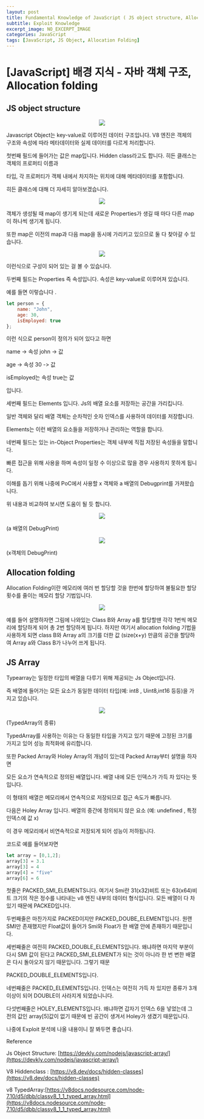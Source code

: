```yaml
---
layout: post
title: Fundamental Knowledge of JavaScript ( JS object structure, Allocation folding, TypedArray )
subtitle: Exploit Knowledge
excerpt_image: NO_EXCERPT_IMAGE
categories: JavaScript
tags: [JavaScript, JS Object, Allocation Folding]
---
```


# [JavaScript] 배경 지식 - 자바 객체 구조, Allocation folding

## JS object structure

<center> <img src="https://github.com/user-attachments/assets/cb1bd7c2-38f4-47e3-aef5-6e5b736272ef" /> </center>

Javascript Object는 key-value로 이루어진 데이터 구조입니다. V8 엔진은 객체의 구조와 속성에 따라 메타데이터와 실제 데이터를 다르게 처리합니다. 

첫번째 필드에 들어가는 값은 map입니다.  Hidden class라고도 합니다. 히든 클래스는 객체의 프로퍼티 이름과 

타입, 각 프로퍼티가 객체 내에서 차지하는 위치에 대해 메타데이터를 포함합니다. 

히든 클래스에 대해 더 자세히 알아보겠습니다.

<center> <img src="https://github.com/user-attachments/assets/8b9b8fc2-6988-496a-b504-39417d8419a6" /> </center>

객체가 생성될 때 map이 생기게 되는데 새로운 Properties가 생길 때 마다 다른 map이 하나씩 생기게 됩니다.

또한 map은 이전의 map과 다음 map을 동시에 가리키고 있으므로 둘 다 찾아갈 수 있습니다.

<center> <img src="https://github.com/user-attachments/assets/82974c1a-e29d-473a-a78c-83e18962f9c2" /> </center>

이런식으로 구성이 되어 있는 걸 볼 수 있습니다. 

두번째 필드는 Properties 즉 속성입니다.  속성은 key-value로 이루어져 있습니다. 

예를 들면 이렇습니다 .

```jsx
let person = {
    name: "John",
    age: 30,
    isEmployed: true
};

```

이런 식으로 person이 정의가 되어 있다고 하면 

name -> 속성 john -> 값 

age -> 속성 30 -> 값 

isEmployed는 속성 true는 값

입니다.

세번째 필드는 Elements 입니다.  Js의 배열 요소를 저장하는 공간을 가리킵니다. 

일반 객체와 달리 배열 객체는 순차적인 숫자 인덱스를 사용하여 데이터를 저장합니다. 

Elements는 이런 배열의 요소들을 저장하거나 관리하는 역할을 합니다. 

네번째 필드는 있는 in-Object Properties는  객체 내부에 직접 저장된 속성들을 말합니다. 

빠른 접근을 위해 사용을 하며 속성이 일정 수 이상으로 많을 경우 사용하지 못하게 됩니다. 

이해를 돕기 위해 나중에 PoC에서 사용할 x 객체와 a 배열의 Debugprint를 가져왔습니다. 

위 내용과 비교하여 보시면 도움이 될 듯 합니다. 

<center> <img src="https://github.com/user-attachments/assets/a4bec213-f773-4842-8e89-f9222bf67d20" /> </center>

(a 배열의 DebugPrint)

<center> <img src="https://github.com/user-attachments/assets/7679ef28-4c9d-44bb-bb64-d9fac04a37bc" /> </center>

(x객체의 DebugPrint)

## Allocation folding

Allocation Folding이란 메모리에 여러 번 할당할 것을 한번에 할당하여 불필요한 할당횟수를 줄이는 메모리 할당 기법입니다. 

<center> <img src="https://github.com/user-attachments/assets/bb16d73f-8ffd-4b9d-a259-f4f3d9518615" /> </center>

예를 들어 설명하자면 그림에 나와있는 Class B와 Array a를 할당할땐 각각 1번씩 메모리에 할당하게 되어 총 2번 할당하게 됩니다. 하지만 여기서 allocation folding 기법을 사용하게 되면 class B와 Array a의 크기를 더한 값 (size(x+y) 만큼의 공간을 할당하여 Array a와 Class B가 나누어 쓰게 됩니다. 

 

## JS Array

Typearray는 일정한 타입의 배열을 다루기 위해 제공되는 Js Object입니다. 

즉 배열에 들어가는 모든 요소가 동일한 데이터 타입(예: int8 , Uint8,int16 등등)을 가지고 있습니다.

<center> <img src="https://github.com/user-attachments/assets/ce184978-674a-4dce-afb6-a0bc99215d8f" /> </center>

(TypedArray의 종류)

TypedArray를 사용하는 이유는 다 동일한 타입을 가지고 있기 때문에 고정된 크기를 가지고 있어 성능 최적화에 유리합니다. 

또한 Packed Array와 Holey Array의 개념이 있는데 Packed Array부터 설명을 하자면

모든 요소가 연속적으로 정의된 배열입니다. 배열 내에 모든 인덱스가 가득 차 있다는 뜻입니다.

이 형태의 배열은 메모리에서 연속적으로 저장되므로 접근 속도가 빠릅니다.

다음은 Holey Array 입니다. 배열의 중간에 정의되지 않은 요소 (예: undefined , 특정 인덱스에 값 x) 

이 경우 메모리에서 비연속적으로 저장되게 되어 성능이 저하됩니다. 

코드로 예를 들어보자면

```jsx
let array = [0,1,2]; 
array[3] = 3.1
array[3] = 4
array[4] = "five"
array[6] = 6
```

첫줄은 PACKED_SMI_ELEMENTS니다. 여기서 Smi란 31(x32)비트 또는 63(x64)비트 크기의 작은 정수를 나타내는 v8 엔진 내부의 데이터 형식입니다. 모든 배열이 다 차 있기 때문에 PACKED입니다.

두번째줄은 마찬가지로 PACKED이지만 PACKED_DOUBE_ELEMENT입니다. 원랜 SMI만 존재했지만 Float값이 들어가 Smi와  Float가 한 배열 안에 존재하기 때문입니다.

세번째줄은  여전히 PACKED_DOUBLE_ELEMENTS입니다.  왜냐하면 마지막 부분이 다시 SMI 값이 된다고 PACKED_SMI_ELEMENT가 되는  것이 아니라 한 번 변한 배열은 다시 돌아오지 않기 때문입니다. 그렇기 때문 

PACKED_DOUBLE_ELEMENTS입니다.

네번째줄은 PACKED_ELEMENTS입니다. 인덱스는 여전히 가득 차 있지만 종류가 3개이상이 되어 DOUBLE이 사라지게 되었습니니다.

다섯번째줄은 HOLEY_ELEMENTS입니다. 왜냐하면 갑자기 인덱스 6을 넣었는데 그 전의 값인 array[5]값이 없기 때문에 빈 공간이 생겨서 Holey가 생겼기 때문입니다.

나중에 Exploit 분석에 나올 내용이니 잘 봐두면 좋습니다. 

Reference 

Js Object Structure: [https://devkly.com/nodejs/javascript-array/](https://devkly.com/nodejs/javascript-array/)

V8 Hiddenclass : [https://v8.dev/docs/hidden-classes](https://v8.dev/docs/hidden-classes)

v8 TypedArray:[https://v8docs.nodesource.com/node-7.10/d5/dbb/classv8_1_1_typed_array.html](https://v8docs.nodesource.com/node-7.10/d5/dbb/classv8_1_1_typed_array.html)
